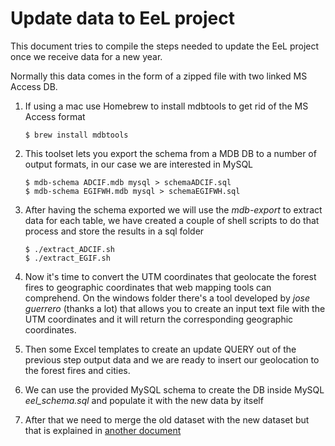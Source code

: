 Update data to EeL project
==========================

This document tries to compile the steps needed to update the EeL project once we receive data for a new year.

Normally this data comes in the form of a zipped file with two linked MS Access DB.

1. If using a mac use Homebrew to install mdbtools to get rid of the MS Access format

    ```
    $ brew install mdbtools
    ```

2. This toolset lets you export the schema from a MDB DB to a number of output formats, in our case we are interested in MySQL

    ```
    $ mdb-schema ADCIF.mdb mysql > schemaADCIF.sql
    $ mdb-schema EGIFWH.mdb mysql > schemaEGIFWH.sql
    ```

3. After having the schema exported we will use the _mdb-export_ to extract data for each table, we have created a couple of shell scripts to do that process and store the results in a sql folder

    ```
    $ ./extract_ADCIF.sh
    $ ./extract_EGIF.sh
    ```

4. Now it's time to convert the UTM coordinates that geolocate the forest fires to geographic coordinates that web mapping tools can comprehend. On the windows folder there's a tool developed by _jose guerrero_ (thanks a lot) that allows you to create an input text file with the UTM coordinates and it will return the corresponding geographic coordinates.

5. Then some Excel templates to create an update QUERY out of the previous step output data and we are ready to insert our geolocation to the forest fires and cities.

6. We can use the provided MySQL schema to create the DB inside MySQL _eel\_schema.sql_ and populate it with the new data by itself

7. After that we need to merge the old dataset with the new dataset but that is explained in [another document](./MySQL/queries/merge.md)

